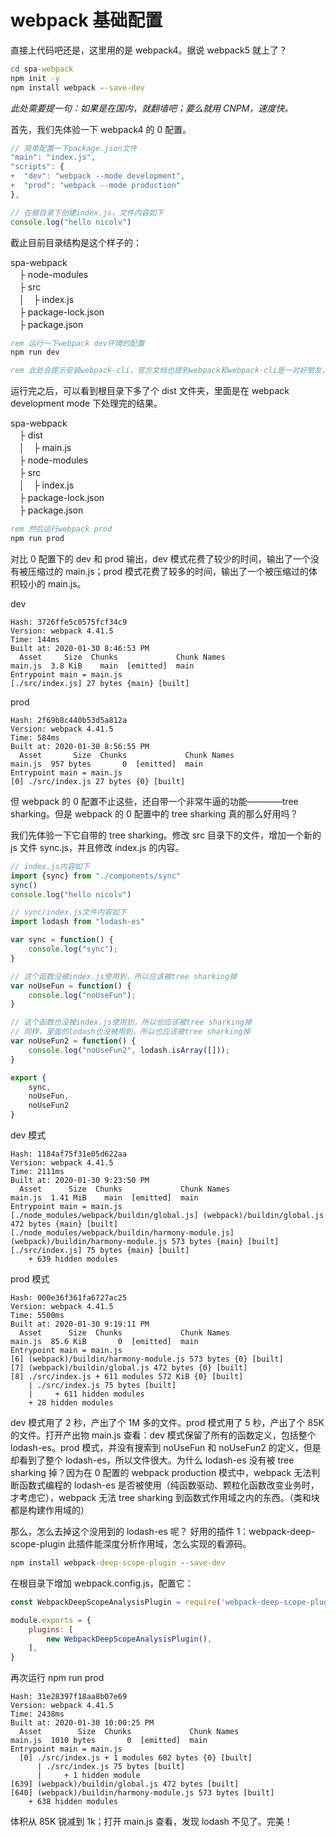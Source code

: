 # webpack 基础配置

直接上代码吧还是，这里用的是 webpack4。据说 webpack5 就上了？

```cmd
cd spa-webpack
npm init -y
npm install webpack --save-dev
```

*此处需要提一句：如果是在国内，就翻墙吧；要么就用 CNPM，速度快。*

首先，我们先体验一下 webpack4 的 0 配置。

```javascript
// 简单配置一下package.json文件
"main": "index.js",
"scripts": {
+  "dev": "webpack --mode development",
+  "prod": "webpack --mode production"
},

// 在根目录下创建index.js，文件内容如下
console.log("hello nicolv")
```

截止目前目录结构是这个样子的：

spa-webpack  
　├ node-modules  
　├ src  
　│　├ index.js  
　├ package-lock.json  
　├ package.json  

```cmd
rem 运行一下webpack dev环境的配置
npm run dev

rem 此处会提示安装webpack-cli，官方文档也提到webpack和webpack-cli是一对好朋友，需要同时安装，按下yes继续

```

运行完之后，可以看到根目录下多了个 dist 文件夹，里面是在 webpack development mode 下处理完的结果。

spa-webpack  
　├ dist  
　│　├ main.js  
　├ node-modules  
　├ src  
　│　├ index.js  
　├ package-lock.json  
　├ package.json  

```cmd
rem 然后运行webpack prod
npm run prod
```

对比 0 配置下的 dev 和 prod 输出，dev 模式花费了较少的时间，输出了一个没有被压缩过的 main.js；prod 模式花费了较多的时间，输出了一个被压缩过的体积较小的 main.js。

dev
```plain
Hash: 3726ffe5c0575fcf34c9
Version: webpack 4.41.5
Time: 144ms
Built at: 2020-01-30 8:46:53 PM
  Asset     Size  Chunks             Chunk Names
main.js  3.8 KiB    main  [emitted]  main
Entrypoint main = main.js
[./src/index.js] 27 bytes {main} [built]
```

prod
```plain
Hash: 2f69b8c440b53d5a812a
Version: webpack 4.41.5
Time: 584ms
Built at: 2020-01-30 8:56:55 PM
  Asset       Size  Chunks             Chunk Names
main.js  957 bytes       0  [emitted]  main
Entrypoint main = main.js
[0] ./src/index.js 27 bytes {0} [built]
```

但 webpack 的 0 配置不止这些，还自带一个非常牛逼的功能————tree sharking。但是 webpack 的 0 配置中的 tree sharking 真的那么好用吗？

我们先体验一下它自带的 tree sharking。修改 src 目录下的文件，增加一个新的 js 文件 sync.js，并且修改 index.js 的内容。

```javascript
// index.js内容如下
import {sync} from "./components/sync"
sync()
console.log("hello nicolv")
```

```javascript
// sync/index.js文件内容如下
import lodash from "lodash-es"

var sync = function() {
    console.log("sync");
}

// 这个函数没被index.js使用到，所以应该被tree sharking掉
var noUseFun = function() {
    console.log("noUseFun");
}

// 这个函数也没被index.js使用到，所以也应该被tree sharking掉
// 同样，里面的lodash也没被用到，所以也应该被tree sharking掉
var noUseFun2 = function() {
    console.log("noUseFun2", lodash.isArray([]));
}

export {
    sync,
    noUseFun,
    noUseFun2
}
```

dev 模式
```plain
Hash: 1184af75f31e05d622aa
Version: webpack 4.41.5
Time: 2111ms
Built at: 2020-01-30 9:23:50 PM
  Asset      Size  Chunks             Chunk Names
main.js  1.41 MiB    main  [emitted]  main
Entrypoint main = main.js
[./node_modules/webpack/buildin/global.js] (webpack)/buildin/global.js 472 bytes {main} [built]
[./node_modules/webpack/buildin/harmony-module.js] (webpack)/buildin/harmony-module.js 573 bytes {main} [built]
[./src/index.js] 75 bytes {main} [built]
    + 639 hidden modules
```

prod 模式
```plain
Hash: 000e36f361fa6727ac25
Version: webpack 4.41.5
Time: 5500ms
Built at: 2020-01-30 9:19:11 PM
  Asset      Size  Chunks             Chunk Names
main.js  85.6 KiB       0  [emitted]  main
Entrypoint main = main.js
[6] (webpack)/buildin/harmony-module.js 573 bytes {0} [built]
[7] (webpack)/buildin/global.js 472 bytes {0} [built]
[8] ./src/index.js + 611 modules 572 KiB {0} [built]
    | ./src/index.js 75 bytes [built]
    |     + 611 hidden modules
    + 28 hidden modules
```

dev 模式用了 2 秒，产出了个 1M 多的文件。prod 模式用了 5 秒，产出了个 85K 的文件。打开产出物 main.js 查看：dev 模式保留了所有的函数定义，包括整个 lodash-es。prod 模式，并没有搜索到 noUseFun 和 noUseFun2 的定义，但是却看到了整个 lodash-es，所以文件很大。为什么 lodash-es 没有被 tree sharking 掉？因为在 0 配置的 webpack production 模式中，webpack 无法判断函数式编程的 lodash-es 是否被使用（纯函数驱动、颗粒化函数改变业务时，才考虑它），webpack 无法 tree sharking 到函数式作用域之内的东西。（类和块都是构建作用域的）

那么，怎么去掉这个没用到的 lodash-es 呢？
好用的插件 1：webpack-deep-scope-plugin
此插件能深度分析作用域，怎么实现的看源码。

```cmd
npm install webpack-deep-scope-plugin --save-dev
```

在根目录下增加 webpack.config.js，配置它：
```javascript
const WebpackDeepScopeAnalysisPlugin = require('webpack-deep-scope-plugin').default;

module.exports = {
    plugins: [
        new WebpackDeepScopeAnalysisPlugin(),
    ],
}
```

再次运行 npm run prod
```plain
Hash: 31e28397f18aa8b07e69
Version: webpack 4.41.5
Time: 2438ms
Built at: 2020-01-30 10:00:25 PM
  Asset        Size  Chunks             Chunk Names
main.js  1010 bytes       0  [emitted]  main
Entrypoint main = main.js
  [0] ./src/index.js + 1 modules 602 bytes {0} [built]
      | ./src/index.js 75 bytes [built]
      |     + 1 hidden module
[639] (webpack)/buildin/global.js 472 bytes [built]
[640] (webpack)/buildin/harmony-module.js 573 bytes [built]
    + 638 hidden modules
```

体积从 85K 锐减到 1k；打开 main.js 查看，发现 lodash 不见了。完美！